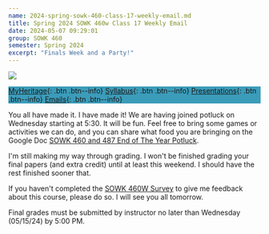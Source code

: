 ```yaml
---
name: 2024-spring-sowk-460-class-17-weekly-email.md
title: Spring 2024 SOWK 460w Class 17 Weekly Email
date: 2024-05-07 09:29:01
group: SOWK 460
semester: Spring 2024
excerpt: "Finals Week and a Party!"
---
```


![](https://jacobrcampbell.com/assets/media/2024-01-19-sowk-460w-email-header-image.jpg)

<div style="background-color: #3b9cba; width: 100%;" markdown="1">

[MyHeritage](https://myheritage.heritage.edu/ICS/Academics/SOWK/SOWK_460W/2324_SP-SOWK_460W-1/){: .btn .btn--info}
[Syllabus](https://jacobrcampbell.com/assets/media/2024-spring-sowk-460w-1-course-syllabus-campbell.pdf){: .btn .btn--info}
[Presentations](https://presentations.jacobrcampbell.com){: .btn .btn--info}
[Emails](https://jacobrcampbell.com/communications/){: .btn .btn--info}

</div>

You all have made it. I have made it! We are having joined potluck on Wednesday starting at 5:30. It will be fun. Feel free to bring some games or activities we can do, and you can share what food you are bringing on the Google Doc [SOWK 460 and 487 End of The Year Potluck](https://docs.google.com/document/d/15Qt0JzwQBIv9Y-krs5qYyH8WVlfcuJ82qH3gMECstHA/edit?usp=sharing).

I'm still making my way through grading. I won't be finished grading your final papers (and extra credit) until at least this weekend. I should have the rest finished sooner that.

If you haven't completed the [SOWK 460W Survey](https://p17.courseval.net/etw/ets/et.asp?CFNK=80D1DC0A-3F3A-4F42-AE34-3F64A45A24E3&nxappid=HU2&nxmid=GetSurveyForm&wsedrq=T0JQU99324) to give me feedback about this course, please do so. I will see you all tomorrow.

Final grades must be submitted by instructor no later than Wednesday (05/15/24) by 5:00 PM.